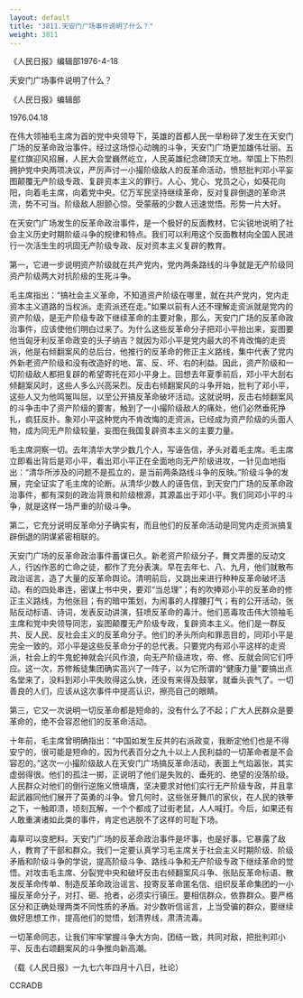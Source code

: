 ```yaml
---
layout: default
title: "3811.天安门广场事件说明了什么？"
weight: 3811
---
```


《人民日报》编辑部1976-4-18

天安门广场事件说明了什么？

《人民日报》编辑部

1976.04.18

在伟大领袖毛主席为首的党中央领导下，英雄的首都人民一举粉碎了发生在天安门广场的反革命政治事件。经过这场惊心动魄的斗争，天安门广场更加雄伟壮丽。五星红旗迎风招展，人民大会堂巍然屹立，人民英雄纪念碑顶天立地。举国上下热烈拥护党中央两项决议，严厉声讨一小撮阶级敌人的反革命活动，愤怒批判邓小平妄图颠覆无产阶级专政、复辟资本主义的罪行。人心、党心、党员之心，如葵花向阳，向着毛主席，向着党中央。亿万军民坚持继续革命，反对复辟倒退的革命洪流，势不可当。阶级敌人胆颤心惊。受蒙蔽的少数人迅速觉悟。形势一片大好。

在天安门广场发生的反革命政治事件，是一个极好的反面教材，它尖锐地说明了社会主义历史时期阶级斗争的规律和特点。我们可以利用这个反面教材向全国人民进行一次活生生的巩固无产阶级专政、反对资本主义复辟的教育。

第一，它进一步说明资产阶级就在共产党内，党内两条路线的斗争就是无产阶级同资产阶级两大对抗阶级的生死斗争。

毛主席指出：“搞社会主义革命，不知道资产阶级在哪里，就在共产党内，党内走资本主义道路的当权派。走资派还在走。”如果以前有人还不理解走资派就是党内的资产阶级，是无产阶级专政下继续革命的主要对象，那么，天安门广场的反革命政治事件，应该使他们明白过来了。为什么这些反革命分子把邓小平抬出来，妄图要他当匈牙利反革命政变的头子纳吉？就因为邓小平是党内最大的不肯改悔的走资派，他是右倾翻案风的总后台，他推行的反革命的修正主义路线，集中代表了党内外新老资产阶级和没有改造好的地、富、反、坏、右的利益。因此，资产阶级和一切阶级敌人都把复辟的希望寄托在邓小平身上。回想去年夏季前后，邓小平大刮右倾翻案风时，这些人多么兴高采烈。反击右倾翻案风的斗争开始，批判了邓小平，这些人又为他鸣冤叫屈，以至公开搞反革命破坏活动。这就说明，反击右倾翻案风的斗争击中了资产阶级的要害，触到了一小撮阶级敌人的痛处，他们必然垂死挣扎，疯狂反扑。象邓小平这种党内不肯改悔的走资派，已经成为资产阶级的头面人物，成为同无产阶级较量，妄图在我国复辟资本主义的主要力量。

毛主席洞察一切。去年清华大学少数几个人，写诬告信，矛头对着毛主席。毛主席立即看出背后是邓小平，看出邓小平正在全面地向无产阶级进攻，一针见血地指出：“清华所涉及的问题不是孤立的，是当前两条路线斗争的反映。”阶级斗争的发展，完全证实了毛主席的论断。从清华少数人的诬告信，到天安门广场的反革命政治事件，都有深刻的政治背景和阶级根源，其源盖出于邓小平。我们同邓小平的斗争，就是这样一场严重的阶级斗争。

第二，它充分说明反革命分子确实有，而且他们的反革命活动是同党内走资派搞复辟倒退的阴谋紧密相联的。

天安门广场的反革命政治事件蓄谋已久。新老资产阶级分子，舞文弄墨的反动文人，行凶作恶的亡命之徒，都作了充分表演。早在去年七、八、九月，他们就散布政治谣言，造了大量的反革命舆论。清明前后，又跳出来进行种种反革命破坏活动。有的四处串连，密谋上书中央，要邓“当总理”；有的吹捧邓小平的反革命的修正主义路线，为他张目；有的暗中策划，为闹事的人撑腰打气；有的公开活动，张贴反动标语、诗词，发表反动讲演，狂喷反革命的毒汁。他们恶毒攻击伟大领袖毛主席和党中央领导同志，妄图颠覆无产阶级专政，复辟资本主义。他们是一群反共、反人民、反社会主义的反革命分子。他们的矛头所向和罪恶目的，同邓小平是完全一致的。邓小平是这些反革命分子的总代表。只要党内有邓小平这样的走资派，社会上的牛鬼蛇神就会兴风作浪，向无产阶级进攻，帝、修、反就会同它们呼应。这一次，苏修叛徒集团确实高兴了一阵子，以为它所谓的“健康力量”要搞出点名堂来了，没料到邓小平失败得这么快，还没有来得及鼓掌，就垂头丧气了。一切善良的人们，应该从这次事件中提高认识，擦亮自己的眼睛。

第三，它又一次说明一切反革命都是短命的，没有什么了不起；广大人民群众是要革命的，绝不会容忍他们的反革命活动。

十年前，毛主席曾明确指出：“中国如发生反共的右派政变，我断定他们也是不得安宁的，很可能是短命的，因为代表百分之九十以上人民利益的一切革命者是不会容忍的。”这次一小撮阶级敌人在天安门广场搞反革命活动，表面上气焰嚣张，其实虚弱得很。他们的孤注一掷，正说明了他们是失败的、垂死的、绝望的没落阶级。人民群众对他们的倒行逆施义愤填膺，坚决要求对他们实行无产阶级专政，并且拿起武器同他们展开了英勇的斗争。曾几何时，这些张牙舞爪的家伙，在人民的铁拳之下，一触即溃，顷刻瓦解，一个个都成了过街老鼠，人人喊打。今后，如果还有人敢重演诸如此类的事件，肯定也逃脱不了这样的可耻下场。

毒草可以变肥料。天安门广场的反革命政治事件是坏事，也是好事。它暴露了敌人，教育了干部和群众。我们一定要认真学习毛主席关于社会主义时期阶级、阶级矛盾和阶级斗争的学说，提高阶级斗争、路线斗争和无产阶级专政下继续革命的觉悟。对攻击毛主席、分裂党中央和破坏反击右倾翻案风斗争、张贴反革命标语、散发反革命传单、制造反革命政治谣言、投寄反革命匿名信、组织反革命集团的一小撮反革命分子，对打、砸、抢者，必须实行镇压。要相信群众，依靠群众。要严格区分和正确处理两类不同性质的矛盾。对少数听信谣言，上当受骗的群众，要继续做好思想工作，提高他们的觉悟，划清界线，肃清流毒。

一切革命同志，让我们牢牢掌握斗争大方向，团结一致，共同对敌，把批判邓小平、反击右颂翻案风的斗争推向新高潮。

（载《人民日报》一九七六年四月十八日，社论）

CCRADB

